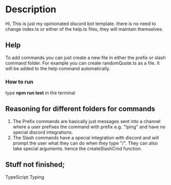 # Description
Hi,
This is just my opinionated discord bot template.
there is no need to change index.ts or either of the help.ts files, they will maintain themselves.

## Help
To add commands you can just create a new file in either the prefix or slash command folder.
For example you can create randomQuote.ts as a file. It will be added to the help command automatically.

### How to run 
type **npm run test** in the terminal 

## Reasoning for different folders for commands
1. The Prefix commands are basically just messages sent into a channel where a user prefixes the command with prefix e.g. "!ping" and have no special discord integrations.
2. The Slash commands have a special integration with discord and will prompt the user what they can do when they type "/". They can also take special arguments. hence the createSlashCmd function.

## Stuff not finished;
TypeScript Typing
